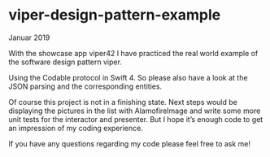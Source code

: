 # viper-design-pattern-example

Januar 2019

With the showcase app viper42 I have practiced the real world example of the software design pattern viper.

Using the Codable protocol in Swift 4. So please also have a look at the JSON parsing and the corresponding entities.

Of course this project is not in a finishing state. Next steps would be displaying the pictures in the list with AlamofireImage
and write some more unit tests for the interactor and presenter. But I hope it’s enough code to get an impression of my coding experience.

If you have any questions regarding my code please feel free to ask me!
